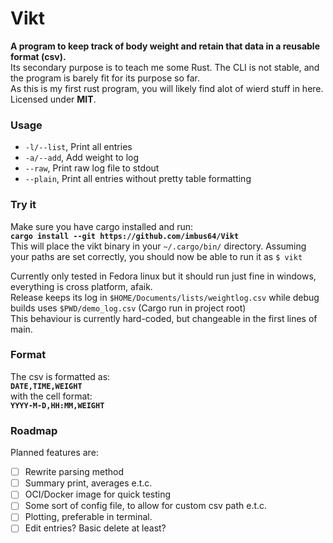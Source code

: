# Vikt
**A program to keep track of body weight and retain that data in a reusable format (csv).**  
Its secondary purpose is to teach me some Rust. 
The CLI is not stable, and the program is barely fit for its purpose so far.  
As this is my first rust program, you will likely find alot of wierd stuff in here.  
Licensed under **MIT**.

### Usage
- `-l/--list`, Print all entries 
- `-a/--add`, Add weight to log
- `--raw`, Print raw log file to stdout
- `--plain`, Print all entries without pretty table formatting

### Try it
Make sure you have cargo installed and run:  
**`cargo install --git https://github.com/imbus64/Vikt`**  
This will place the vikt binary in your `~/.cargo/bin/` directory.
Assuming your paths are set correctly, you should now be able to run it as `$ vikt`
  
Currently only tested in Fedora linux but it should run just fine in windows, everything is cross platform, afaik.  
Release keeps its log in `$HOME/Documents/lists/weightlog.csv` while debug builds uses `$PWD/demo_log.csv` (Cargo run in project root)  
This behaviour is currently hard-coded, but changeable in the first lines of main.

### Format
The csv is formatted as:  
**`DATE,TIME,WEIGHT`**  
with the cell format:  
**`YYYY-M-D,HH:MM,WEIGHT`**

### Roadmap
Planned features are:
- [ ] Rewrite parsing method
- [ ] Summary print, averages e.t.c.
- [ ] OCI/Docker image for quick testing
- [ ] Some sort of config file, to allow for custom csv path e.t.c.
- [ ] Plotting, preferable in terminal.
- [ ] Edit entries? Basic delete at least?

